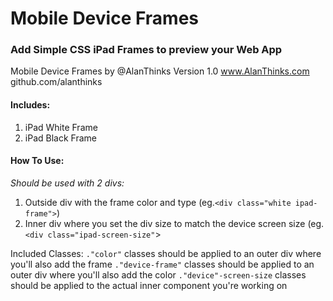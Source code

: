 # Mobile Device Frames
### Add Simple CSS iPad Frames to preview your Web App

Mobile Device Frames by @AlanThinks
Version 1.0
www.AlanThinks.com
github.com/alanthinks

#### Includes:
1. iPad White Frame
2. iPad Black Frame

#### How To Use:
*Should be used with 2 divs:*
1. Outside div with the frame color and type (eg.`<div class="white ipad-frame">`)
2. Inner div where you set the div size to match the device screen size (eg. `<div class="ipad-screen-size"`>

Included Classes:
`."color"` classes should be applied to an outer div where you'll also add the frame
`."device-frame"` classes should be applied to an outer div where you'll also add the color
`."device"-screen-size` classes should be applied to the actual inner component you're working on


